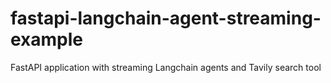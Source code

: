 # fastapi-langchain-agent-streaming-example
FastAPI application with streaming Langchain agents and Tavily search tool
